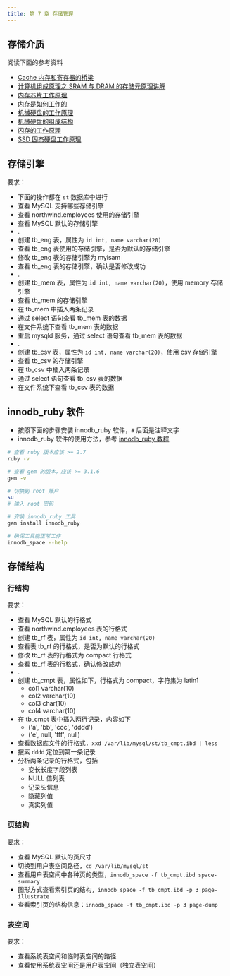 ```yaml
---
title: 第 7 章 存储管理
---
```


## 存储介质

阅读下面的参考资料

- [Cache 内存和寄存器的桥梁](https://www.bilibili.com/video/BV1Fd4y1u7LZ)
- [计算机组成原理之 SRAM 与 DRAM 的存储元原理讲解](https://www.bilibili.com/video/BV1Qq4y137pq)
- [内存芯片工作原理](https://www.bilibili.com/video/BV1Ce4y1W71k)
- [内存是如何工作的](https://www.bilibili.com/video/BV1vP411c7pt)
- [机械硬盘的工作原理](https://www.bilibili.com/video/BV1ug411b7Wo)
- [机械硬盘的组成结构](https://www.bilibili.com/video/BV1H24y1S7bJ)
- [闪存的工作原理](https://www.bilibili.com/video/BV1nV411b7fw)
- [SSD 固态硬盘工作原理](https://www.bilibili.com/video/BV1eL4y1G7c1)

## 存储引擎

要求：

- 下面的操作都在 `st` 数据库中进行
- 查看 MySQL 支持哪些存储引擎
- 查看 northwind.employees 使用的存储引擎
- 查看 MySQL 默认的存储引擎
- .
- 创建 tb_eng 表，属性为 `id int, name varchar(20)`
- 查看 tb_eng 表使用的存储引擎，是否为默认的存储引擎
- 修改 tb_eng 表的存储引擎为 myisam
- 查看 tb_eng 表的存储引擎，确认是否修改成功
- .
- 创建 tb_mem 表，属性为 `id int, name varchar(20)`，使用 memory 存储引擎
- 查看 tb_mem 的存储引擎
- 在 tb_mem 中插入两条记录
- 通过 select 语句查看 tb_mem 表的数据
- 在文件系统下查看 tb_mem 表的数据
- 重启 mysqld 服务，通过 select 语句查看 tb_mem 表的数据
- .
- 创建 tb_csv 表，属性为 `id int, name varchar(20)`，使用 csv 存储引擎
- 查看 tb_csv 的存储引擎
- 在 tb_csv 中插入两条记录
- 通过 select 语句查看 tb_csv 表的数据
- 在文件系统下查看 tb_csv 表的数据

## innodb_ruby 软件

- 按照下面的步骤安装 innodb_ruby 软件，`#` 后面是注释文字
- innodb_ruby 软件的使用方法，参考 [innodb_ruby 教程](https://juejin.cn/post/6844903844107780103)

```bash
# 查看 ruby 版本应该 >= 2.7
ruby -v

# 查看 gem 的版本，应该 >= 3.1.6
gem -v

# 切换到 root 账户
su
# 输入 root 密码

# 安装 innodb_ruby 工具
gem install innodb_ruby

# 确保工具能正常工作
innodb_space --help
```

## 存储结构

### 行结构

要求：

- 查看 MySQL 默认的行格式
- 查看 northwind.employees 表的行格式
- 创建 tb_rf 表，属性为 `id int, name varchar(20)`
- 查看表 tb_rf 的行格式，是否为默认的行格式
- 修改 tb_rf 表的行格式为 compact 行格式
- 查看 tb_rf 表的行格式，确认修改成功
- .
- 创建 tb_cmpt 表，属性如下，行格式为 compact，字符集为 latin1
  - col1 varchar(10)
  - col2 varchar(10)
  - col3 char(10)
  - col4 varchar(10)
- 在 tb_cmpt 表中插入两行记录，内容如下
  - ('a', 'bb', 'ccc', 'dddd')
  - ('e', null, 'fff', null)
- 查看数据库文件的行格式，`xxd /var/lib/mysql/st/tb_cmpt.ibd | less`
- 搜索 `dddd` 定位到第一条记录
- 分析两条记录的行格式，包括
  - 变长长度字段列表
  - NULL 值列表
  - 记录头信息
  - 隐藏列值
  - 真实列值

### 页结构

要求：

- 查看 MySQL 默认的页尺寸
- 切换到用户表空间路径，`cd /var/lib/mysql/st`
- 查看用户表空间中各种页的类型，`innodb_space -f tb_cmpt.ibd space-summary`
- 图形方式查看索引页的结构，`innodb_space -f tb_cmpt.ibd -p 3 page-illustrate`
- 查看索引页的结构信息：`innodb_space -f tb_cmpt.ibd -p 3 page-dump`

### 表空间

要求：

- 查看系统表空间和临时表空间的路径
- 查看使用系统表空间还是用户表空间（独立表空间）
